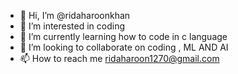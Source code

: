 - 👋 Hi, I’m @ridaharoonkhan
- 👀 I’m interested in coding
- 🌱 I’m currently learning how to code in c language
- 💞️ I’m looking to collaborate on coding , ML AND AI
- 📫 How to reach me ridaharoon1270@gmail.com

<!---
ridaharoonkhan/ridaharoonkhan is a ✨ special ✨ repository because its `README.md` (this file) appears on your GitHub profile.
You can click the Preview link to take a look at your changes.
--->
